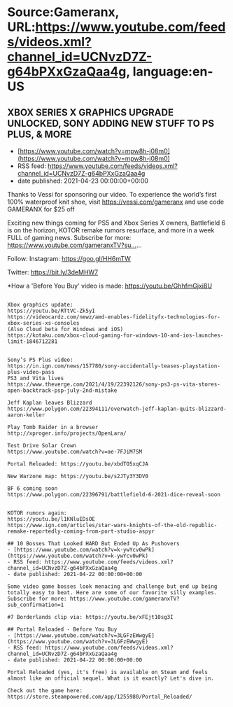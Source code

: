# Source:Gameranx, URL:https://www.youtube.com/feeds/videos.xml?channel_id=UCNvzD7Z-g64bPXxGzaQaa4g, language:en-US

## XBOX SERIES X GRAPHICS UPGRADE UNLOCKED, SONY ADDING NEW STUFF TO PS PLUS, & MORE
 - [https://www.youtube.com/watch?v=mpw8h-j08m0](https://www.youtube.com/watch?v=mpw8h-j08m0)
 - RSS feed: https://www.youtube.com/feeds/videos.xml?channel_id=UCNvzD7Z-g64bPXxGzaQaa4g
 - date published: 2021-04-23 00:00:00+00:00

Thanks to Vessi for sponsoring our video. To experience the world’s first 100% waterproof knit shoe, visit https://vessi.com/gameranx and use code GAMERANX for $25 off

Exciting new things coming for PS5 and Xbox Series X owners, Battlefield 6 is on the horizon, KOTOR remake rumors resurface, and more in a week FULL of gaming news.
Subscribe for more: https://www.youtube.com/gameranxTV?su...​...


Follow:
 Instagram: https://goo.gl/HH6mTW​​​​​

Twitter: https://bit.ly/3deMHW7​​​​​

*How a 'Before You Buy' video is made:
https://youtu.be/GhhfmGjxi8U

 ~~~~STORIES~~~~

Xbox graphics update:
https://youtu.be/RTtVC-Zk5yI
https://videocardz.com/newz/amd-enables-fidelityfx-technologies-for-xbox-series-xs-consoles
(Also Cloud beta for Windows and iOS)
https://kotaku.com/xbox-cloud-gaming-for-windows-10-and-ios-launches-limit-1846712281


Sony’s PS Plus video: 
https://in.ign.com/news/157780/sony-accidentally-teases-playstation-plus-video-pass
PS3 and Vita lives
https://www.theverge.com/2021/4/19/22392126/sony-ps3-ps-vita-stores-open-backtrack-psp-july-2nd-mistake

Jeff Kaplan leaves Blizzard
https://www.polygon.com/22394111/overwatch-jeff-kaplan-quits-blizzard-aaron-keller

Play Tomb Raider in a browser
http://xproger.info/projects/OpenLara/

Test Drive Solar Crown
https://www.youtube.com/watch?v=ae-7FJiM7SM

Portal Reloaded: https://youtu.be/xbdTO5xqCJA

New Warzone map: https://youtu.be/s2JTy3Y3DV0

BF 6 coming soon
https://www.polygon.com/22396791/battlefield-6-2021-dice-reveal-soon


KOTOR rumors again: 
https://youtu.be/l1KNluEDsOE
https://www.ign.com/articles/star-wars-knights-of-the-old-republic-remake-reportedly-coming-from-port-studio-aspyr

## 10 Bosses That Looked HARD But Ended Up As Pushovers
 - [https://www.youtube.com/watch?v=k-ywYcv0wPk](https://www.youtube.com/watch?v=k-ywYcv0wPk)
 - RSS feed: https://www.youtube.com/feeds/videos.xml?channel_id=UCNvzD7Z-g64bPXxGzaQaa4g
 - date published: 2021-04-22 00:00:00+00:00

Some video game bosses look menacing and challenge but end up being totally easy to beat. Here are some of our favorite silly examples.
Subscribe for more: https://www.youtube.com/gameranxTV?sub_confirmation=1

#7 Borderlands clip via: https://youtu.be/xFEjt10sg3I

## Portal Reloaded - Before You Buy
 - [https://www.youtube.com/watch?v=3LGFzEWwgyE](https://www.youtube.com/watch?v=3LGFzEWwgyE)
 - RSS feed: https://www.youtube.com/feeds/videos.xml?channel_id=UCNvzD7Z-g64bPXxGzaQaa4g
 - date published: 2021-04-22 00:00:00+00:00

Portal Reloaded (yes, it's free) is available on Steam and feels almost like an official sequel. What is it exactly? Let's dive in.

Check out the game here: https://store.steampowered.com/app/1255980/Portal_Reloaded/

